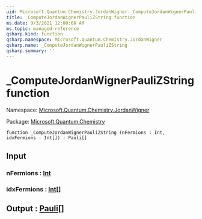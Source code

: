 ```yaml
---
uid: Microsoft.Quantum.Chemistry.JordanWigner._ComputeJordanWignerPauliZString
title: _ComputeJordanWignerPauliZString function
ms.date: 9/3/2021 12:00:00 AM
ms.topic: managed-reference
qsharp.kind: function
qsharp.namespace: Microsoft.Quantum.Chemistry.JordanWigner
qsharp.name: _ComputeJordanWignerPauliZString
qsharp.summary: ''
---
```


# _ComputeJordanWignerPauliZString function

Namespace: [Microsoft.Quantum.Chemistry.JordanWigner](xref:Microsoft.Quantum.Chemistry.JordanWigner)

Package: [Microsoft.Quantum.Chemistry](https://nuget.org/packages/Microsoft.Quantum.Chemistry)




```qsharp
function _ComputeJordanWignerPauliZString (nFermions : Int, idxFermions : Int[]) : Pauli[]
```


## Input

### nFermions : [Int](xref:microsoft.quantum.qsharp.valueliterals#int-literals)




### idxFermions : [Int](xref:microsoft.quantum.qsharp.valueliterals#int-literals)[]





## Output : [Pauli](xref:microsoft.quantum.qsharp.valueliterals#pauli-literals)[]

